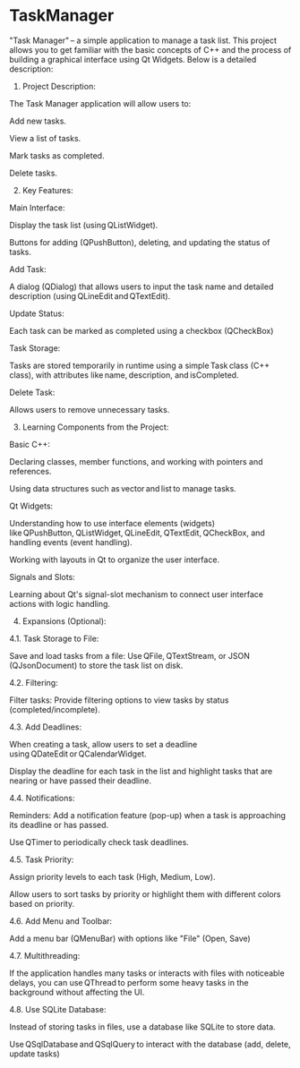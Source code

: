 # TaskManager
"Task Manager" – a simple application to manage a task list. This project allows you to get familiar with the basic concepts of C++ and the process of building a graphical interface using Qt Widgets. Below is a detailed description: 

1. Project Description: 

The Task Manager application will allow users to: 

Add new tasks. 

View a list of tasks. 

Mark tasks as completed. 

Delete tasks. 

2. Key Features: 

Main Interface: 

Display the task list (using QListWidget). 

Buttons for adding (QPushButton), deleting, and updating the status of tasks. 

Add Task: 

A dialog (QDialog) that allows users to input the task name and detailed description (using QLineEdit and QTextEdit). 

Update Status: 

Each task can be marked as completed using a checkbox (QCheckBox) 

Task Storage: 

Tasks are stored temporarily in runtime using a simple Task class (C++ class), with attributes like name, description, and isCompleted. 

Delete Task: 

Allows users to remove unnecessary tasks. 

3. Learning Components from the Project: 

Basic C++: 

Declaring classes, member functions, and working with pointers and references. 

Using data structures such as vector and list to manage tasks. 

Qt Widgets: 

Understanding how to use interface elements (widgets) like QPushButton, QListWidget, QLineEdit, QTextEdit, QCheckBox, and handling events (event handling). 

Working with layouts in Qt to organize the user interface. 

Signals and Slots: 

Learning about Qt's signal-slot mechanism to connect user interface actions with logic handling. 

4. Expansions (Optional): 

4.1. Task Storage to File: 

Save and load tasks from a file: Use QFile, QTextStream, or JSON (QJsonDocument) to store the task list on disk. 

4.2. Filtering: 

Filter tasks: Provide filtering options to view tasks by status (completed/incomplete). 

4.3. Add Deadlines: 

When creating a task, allow users to set a deadline using QDateEdit or QCalendarWidget. 

Display the deadline for each task in the list and highlight tasks that are nearing or have passed their deadline. 

4.4. Notifications: 

Reminders: Add a notification feature (pop-up) when a task is approaching its deadline or has passed. 

Use QTimer to periodically check task deadlines. 

4.5. Task Priority: 

Assign priority levels to each task (High, Medium, Low). 

Allow users to sort tasks by priority or highlight them with different colors based on priority. 

4.6. Add Menu and Toolbar: 

Add a menu bar (QMenuBar) with options like "File" (Open, Save) 

4.7. Multithreading: 

If the application handles many tasks or interacts with files with noticeable delays, you can use QThread to perform some heavy tasks in the background without affecting the UI. 

4.8. Use SQLite Database: 

Instead of storing tasks in files, use a database like SQLite to store data. 

Use QSqlDatabase and QSqlQuery to interact with the database (add, delete, update tasks) 

 
